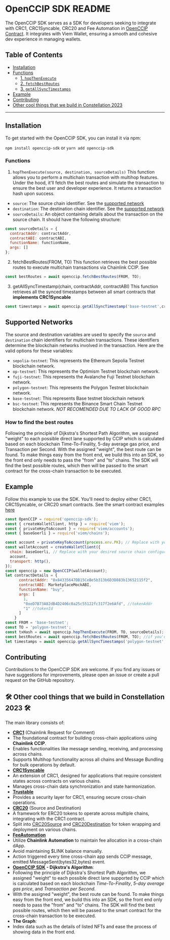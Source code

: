 # OpenCCIP SDK README

The OpenCCIP SDK serves as a SDK for developers seeking to integrate with CRC1, CRC1Syncable, CRC20 and Fee Automation in [OpenCCIP Contract](https://github.com/Nava-Labs/openccip-contracts/tree/main#crc1--crc20). It integrates with Viem Wallet, ensuring a smooth and cohesive dev experience in managing wallets.

## Table of Contents

- [Installation](#installation)
- [Functions](#functions)
  - [1. `hopThenExecute`](#1-hopthenexecute)
  - [2. `fetchBestRoutes`](#2-fetchBestRoutes)
  - [3. `getAllSyncTimestamps`](#3-getAllSyncTimetamps)
- [Example](#example)
- [Contributing](#contributing)
- [Other cool things that we build in Constellation 2023](#🛠️-other-cool-things-that-we-build-in-constellation-2023-🛠️)

---

## Installation

To get started with the OpenCCIP SDK, you can install it via npm:

`
npm install openccip-sdk
`
or
`yarn add openccip-sdk
`

### Functions
1. ```hopThenExecute(source, destination, sourceDetails)```
This function allows you to perform a multichain transaction with multihop features. Under the hood, it'll fetch the best routes and simulate the transaction to ensure the best user and developer experience. It returns a transaction hash upon success.
  - `source`: The source chain identifier. See the [supported network](#supported-networks)
  - `destination`: The destination chain identifier. See the [supported network](#supported-networks)
  - `sourceDetails`: An object containing details about the transaction on the source chain. It should have the following structure:
```javascript
const sourceDetails = {
  contractAddr: contractAddr,
  contractABI: contractABI,
  functionName: functionName,
  args: []
};
```

2. fetchBestRoutes(FROM, TO)
This function retrieves the best possible routes to execute multichain transactions via Chainlink CCIP. See 
```javascript
const bestRoutes = await openccip.fetchBestRoutes(FROM, TO);
```

3. getAllSyncTimestamp(chain, contractAddr, contractABI)
This function retrieves all the synced timestamps between all smart contracts that **implements CRC1Syncable**
```javascript
const timestamps = await openccip.getAllSyncTimestamp('base-testnet',crc1SyncableAddr, CRC1SyncableABI );
```

## Supported Networks
The source and destination variables are used to specify the `source` and `destination` chain identifiers for multichain transactions. These identifiers determine the blockchain networks involved in the transaction. Here are the valid options for these variables:

- `sepolia-testnet`: This represents the Ethereum Sepolia Testnet blockchain network.
- `op-testnet`: This represents the Optimism Testnet blockchain network.
- `fuji-testnet`: This represents the Avalanche Fuji Testnet blockchain network.
- `polygon-testnet`: This represents the Polygon Testnet blockchain network.
- `base-testnet`: This represents Base testnet blockchain network 
- `bsc-testnet`: This represents the Binance Smart Chain Testnet blockchain network. *NOT RECOMENDED DUE TO LACK OF GOOD RPC*

### How to find the best routes
Following the principle of Dijkstra's Shortest Path Algorithm, we assigned "weight" to each possible direct lane supported by CCIP which is calculated based on each blockchain Time-To-Finality, 5-day average gas price, and Transaction per Second.
With the assigned "weight", the best route can be found. To make things easy from the front end, we build this into an SDK, so the front end only needs to pass the "from" and "to" chains. The SDK will find the best possible routes, which then will be passed to the smart contract for the cross-chain transaction to be executed.


## Example
Follow this example to use the SDK. You'll need to deploy either CRC1, CRC1Syncable, or CRC20 smart contracts. See the smart contract examples [here](https://github.com/Nava-Labs/openccip-contracts/tree/main/src/examples)

```javascript
const OpenCCIP = require('openccip-sdk');
const { createWalletClient, http } = require('viem');
const { privateKeyToAccount } = require('viem/accounts');
const { baseGoerli } = require('viem/chains');

const account = privateKeyToAccount(process.env.PK); // Replace with your private key
const walletAccount = createWalletClient({
  chain: baseGoerli, // Replace with your desired source chain configuration
  account,
  transport: http(),
});
const openccip = new OpenCCIP(walletAccount);
let contractDetails = {
      contractAddr: "0x84335647DB15CeBe5b313b6D3D883b13652115f2",
      contractABI: MarketplaceMockABI,
      functionName: "buy",
      args: [
        1,
        "0xeD7B73A82dB4D2406c0a25c55122fc317f2e6Afd", //tokenAddr
        "1" //tokenId
      ]
    }
const FROM = 'base-testnet';
const TO = 'polygon-testnet';
const txHash = await openccip.hopThenExecute(FROM, TO, sourceDetails);
const bestRoutes = await openccip.fetchBestRoutes(FROM, TO); //if you'd like to know the best routes
let timestamps = await openccip.getAllSyncTimestamps('polygon-testnet', crc1SyncableAddr, CRC1SyncableABI ); // make sure it is a Syncable contract
```

## Contributing
Contributions to the OpenCCIP SDK are welcome. If you find any issues or have suggestions for improvements, please open an issue or create a pull request on the GitHub repository.

## 🛠️ Other cool things that we build in Constellation 2023 🛠️
The main library consists of:
- **[CRC1](https://github.com/Nava-Labs/openccip-contracts/blob/dev/src/ccip/CRC1/CRC1.sol)** (Chainlink Request for Comment) 
 - The foundational contract for building cross-chain applications using **Chainlink CCIP**.
 - Enables functionalities like message sending, receiving, and processing across chains.
 - Supports Multihop functionality across all chains and Message Bundling for bulk operations by default.
- **[CRC1Syncable](https://github.com/Nava-Labs/openccip-contracts/blob/dev/src/ccip/CRC1/extensions/CRC1Syncable.sol)**
 - An extension of CRC1, designed for applications that require consistent states across contracts on various chains.
 - Manages cross-chain data synchronization and state harmonization.
- **[Trustable](https://github.com/Nava-Labs/openccip-contracts/blob/dev/src/ccip/CRC1/Trustable.sol)**
 - Provides a security layer for CRC1, ensuring secure cross-chain operations.
- **[CRC20](https://github.com/Nava-Labs/openccip-contracts/tree/dev/src/ccip/CRC20)** (Source and Destination)
 - A framework for ERC20 tokens to operate across multiple chains, integrating with the CRC1 contract.
 - Split into [CRC20Source](https://github.com/Nava-Labs/openccip-contracts/blob/dev/src/ccip/CRC20/CRC20Source.sol) and [CRC20Destination](https://github.com/Nava-Labs/openccip-contracts/blob/dev/src/ccip/CRC20/CRC20Destination.sol) for token wrapping and deployment on various chains.
- **[FeeAutomation](https://github.com/Nava-Labs/openccip-contracts/blob/dev/src/ccip/CRC1/utils/FeeAutomation.sol)**
 - Utilize **Chainlink Automation** to maintain fee allocation in a cross-chain dApp.
 - Avoid maintaining $LINK balance manually.
 - Action triggered every time cross-chain app sends CCIP message, emitted MessageSent(bytes32,bytes) event.
- **[OpenCCIP SDK](https://github.com/Nava-Labs/openccip-sdk) - Dijkstra's Algorithm**: 
 - Following the principle of Dijkstra's Shortest Path Algorithm, we assigned "weight" to each possible direct lane supported by CCIP which is calculated based on each blockchain _Time-To-Finality_, _5-day average gas price_, and _Transaction per Second_.
 - With the assigned "weight", the best route can be found. To make things easy from the front end, we build this into an SDK, so the front end only needs to pass the "from" and "to" chains. The SDK will find the best possible routes, which then will be passed to the smart contract for the cross-chain transaction to be executed.
- **The Graph**:
 - Index data such as the details of listed NFTs and ease the process of showing data in the front end.